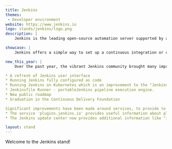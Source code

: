 ```yaml
---
title: Jenkins
themes:
 - Developer environment
website: https://www.jenkins.io
logo: stands/jenkins/logo.png
description: |
    Jenkins is the leading open-source automation server supported by a large and growing community of developers, testers, designers, and other people interested in continuous integration, continuous delivery, and modern software delivery practices. Our motto is “Build great things at any scale”. Built on the Java Virtual Machine (JVM), it provides more than 1,500 plugins that extend Jenkins to automate with practically any technology software delivery teams use. In 2020, Jenkins surpassed 250,000 known installations making it the most widely deployed automation server.

showcase: |
    Jenkins offers a simple way to set up a continuous integration or continuous delivery (CI/CD) environment for almost any combination of languages and source code repositories using pipelines, as well as automating other routine development tasks.

new_this_year: |
    Over the past year, the vibrant Jenkins community brought many improvements to the project, including security, stability, and project governance. Here are some of the highlights:

* A refresh of Jenkins user interface
* Running Jenkins fully configured as code
* Running Jenkins on Kubernetes which is an improvement to the "Jenkins Kubernetes operator" and the Kubernetes plugin.
* Jenkinsfile Runner - portableJenkins pipeline execution engine.
* New public roadmap
* Graduation in the Continuous Delivery Foundation

Significant improvements have been made around services, to provide to the Jenkins community the right information to manage their plugins.
* The service 'plugins.jenkins.io' provides useful information about plugins.
* The Jenkins update center now provides additional information like "is the plugin affected by a security issue? or up for adoption?"

layout: stand
---
```

Welcome to the Jenkins stand!
